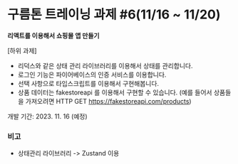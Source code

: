 # 구름톤 트레이닝 과제 #6(11/16 ~ 11/20)

**리액트를 이용해서 쇼핑몰 앱 만들기**

[하위 과제]

-   리덕스와 같은 상태 관리 라이브러리를 이용해서 상태를 관리합니다.
-   로그인 기능은 파이어베이스의 인증 서비스를 이용합니다.
-   선택 사항으로 타입스크립트를 이용해서 구현해봅니다.
-   상품 데이터는 fakestoreapi 를 이용해서 구현할 수 있습니다. (예를 들어서 상품들을 가져오려면 HTTP GET https://fakestoreapi.com/products)

개발 기간: 2023. 11. 16 (예정)

### 비고

-   상태관리 라이브러리 -> Zustand 이용
